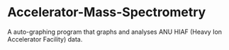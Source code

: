 # Accelerator-Mass-Spectrometry
A auto-graphing program that graphs and analyses ANU HIAF (Heavy Ion Accelerator Facility) data. 
